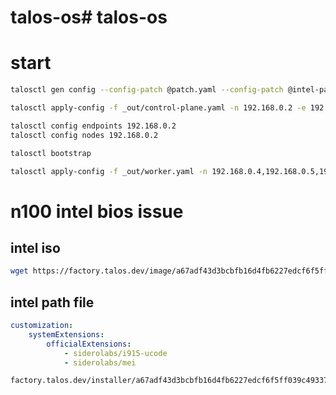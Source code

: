 # talos-os# talos-os


# start

``` bash
talosctl gen config --config-patch @patch.yaml --config-patch @intel-path.yaml my-cluster https://192.168.0.2:6443 --output _out
```

``` bash
talosctl apply-config -f _out/control-plane.yaml -n 192.168.0.2 -e 192.168.0.2 --insecure
```

``` bash
talosctl config endpoints 192.168.0.2
talosctl config nodes 192.168.0.2
```

``` bash
talosctl bootstrap
```


``` bash
talosctl apply-config -f _out/worker.yaml -n 192.168.0.4,192.168.0.5,192.168.0.6
```

# n100 intel bios issue

## intel iso

``` bash
wget https://factory.talos.dev/image/a67adf43d3bcbfb16d4fb6227edcf6f5ff039c493372f759d2dfcf8c21c932df/v1.8.3/metal-amd64.iso
```

## intel path file

``` yaml
customization:
    systemExtensions:
        officialExtensions:
            - siderolabs/i915-ucode
            - siderolabs/mei
```


``` bash
factory.talos.dev/installer/a67adf43d3bcbfb16d4fb6227edcf6f5ff039c493372f759d2dfcf8c21c932df:v1.8.3
```
